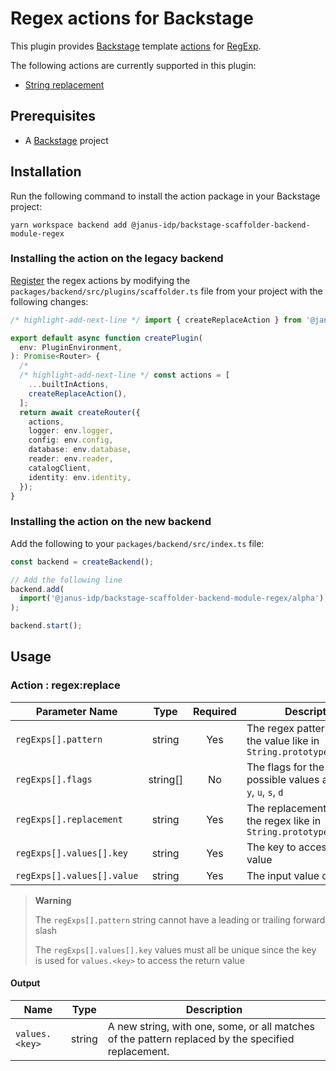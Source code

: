 # Regex actions for Backstage

This plugin provides [Backstage](https://backstage.io/) template [actions](https://backstage.io/docs/features/software-templates/builtin-actions) for [RegExp](https://developer.mozilla.org/en-US/docs/Web/JavaScript/Reference/Global_Objects/RegExp).

The following actions are currently supported in this plugin:

- [String replacement](https://developer.mozilla.org/en-US/docs/Web/JavaScript/Reference/Global_Objects/String/replace)

## Prerequisites

- A [Backstage](https://backstage.io/docs/getting-started/) project

## Installation

Run the following command to install the action package in your Backstage project:

```console
yarn workspace backend add @janus-idp/backstage-scaffolder-backend-module-regex
```

### Installing the action on the legacy backend

[Register](https://backstage.io/docs/features/software-templates/writing-custom-actions#registering-custom-actions) the regex actions by modifying the `packages/backend/src/plugins/scaffolder.ts` file from your project with the following changes:

```ts title="packages/backend/src/plugins/scaffolder.ts"
/* highlight-add-next-line */ import { createReplaceAction } from '@janus-idp/backstage-scaffolder-backend-module-regex';

export default async function createPlugin(
  env: PluginEnvironment,
): Promise<Router> {
  /*
  /* highlight-add-next-line */ const actions = [
    ...builtInActions,
    createReplaceAction(),
  ];
  return await createRouter({
    actions,
    logger: env.logger,
    config: env.config,
    database: env.database,
    reader: env.reader,
    catalogClient,
    identity: env.identity,
  });
}
```

### Installing the action on the new backend

Add the following to your `packages/backend/src/index.ts` file:

```ts title="packages/backend/src/index.ts"
const backend = createBackend();

// Add the following line
backend.add(
  import('@janus-idp/backstage-scaffolder-backend-module-regex/alpha'),
);

backend.start();
```

## Usage

### Action : regex:replace

| Parameter Name             |   Type   | Required | Description                                                                     |
| -------------------------- | :------: | :------: | ------------------------------------------------------------------------------- |
| `regExps[].pattern`        |  string  |   Yes    | The regex pattern to match the value like in `String.prototype.replace()`       |
| `regExps[].flags`          | string[] |    No    | The flags for the regex, possible values are: `g`, `m`, `i`, `y`, `u`, `s`, `d` |
| `regExps[].replacement`    |  string  |   Yes    | The replacement value for the regex like in `String.prototype.replace()`        |
| `regExps[].values[].key`   |  string  |   Yes    | The key to access the regex value                                               |
| `regExps[].values[].value` |  string  |   Yes    | The input value of the regex                                                    |

> **Warning**
>
> The `regExps[].pattern` string cannot have a leading or trailing forward slash
>
> The `regExps[].values[].key` values must all be unique since the key is used for `values.<key>` to access the return value

#### Output

| Name           |  Type  | Description                                                                                        |
| -------------- | :----: | -------------------------------------------------------------------------------------------------- |
| `values.<key>` | string | A new string, with one, some, or all matches of the pattern replaced by the specified replacement. |
